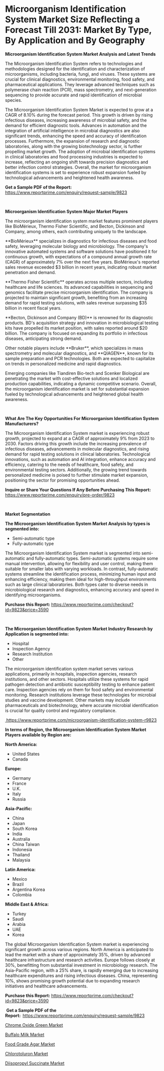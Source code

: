 <p><h1>Microorganism Identification System Market Size Reflecting a Forecast Till 2031: Market By Type, By Application and By Geography</h1></p><p><strong>Microorganism Identification System Market Analysis and Latest Trends</strong></p>
<p><p>The Microorganism Identification System refers to technologies and methodologies designed for the identification and characterization of microorganisms, including bacteria, fungi, and viruses. These systems are crucial for clinical diagnostics, environmental monitoring, food safety, and pharmaceutical applications. They leverage advanced techniques such as polymerase chain reaction (PCR), mass spectrometry, and next-generation sequencing to provide accurate and rapid identification of microbial species.</p><p>The Microorganism Identification System Market is expected to grow at a CAGR of 8.10% during the forecast period. This growth is driven by rising infectious diseases, increasing awareness of microbial safety, and the demand for efficient diagnostic tools. Advances in automation and the integration of artificial intelligence in microbial diagnostics are also significant trends, enhancing the speed and accuracy of identification processes. Furthermore, the expansion of research and diagnostic laboratories, along with the growing biotechnology sector, is further propelling market growth. The adoption of microbial identification systems in clinical laboratories and food processing industries is expected to increase, reflecting an ongoing shift towards precision diagnostics and better infection control strategies. Overall, the market for microorganism identification systems is set to experience robust expansion fueled by technological advancements and heightened health awareness.</p></p>
<p><strong>Get a Sample PDF of the Report:&nbsp;</strong> <a href="https://www.reportprime.com/enquiry/request-sample/9823?utm_campaign=1283&utm_medium=2&utm_source=Github&utm_content=ia&utm_term=10102024&utm_id=microorganism-identification-system">https://www.reportprime.com/enquiry/request-sample/9823</a></p>
<p>&nbsp;</p>
<p><strong>Microorganism Identification System Major Market Players</strong></p>
<p><p>The microorganism identification system market features prominent players like BioMérieux, Thermo Fisher Scientific, and Becton, Dickinson and Company, among others, each contributing uniquely to the landscape.</p><p>**BioMérieux** specializes in diagnostics for infectious diseases and food safety, leveraging molecular biology and microbiology. The company's innovative automated systems and software solutions have positioned it for continuous growth, with expectations of a compound annual growth rate (CAGR) of approximately 7% over the next five years. BioMérieux's reported sales revenue exceeded $3 billion in recent years, indicating robust market penetration and demand.</p><p>**Thermo Fisher Scientific** operates across multiple sectors, including healthcare and life sciences. Its advanced capabilities in sequencing and genomics facilitate precise microorganism identification. The company is projected to maintain significant growth, benefiting from an increasing demand for rapid testing solutions, with sales revenue surpassing $35 billion in recent fiscal years.</p><p>**Becton, Dickinson and Company (BD)** is renowned for its diagnostic products. BD's acquisition strategy and innovation in microbiological testing kits have propelled its market position, with sales reported around $20 billion. The company is focused on expanding its portfolio in infectious diseases, anticipating strong demand.</p><p>Other notable players include **Bruker**, which specializes in mass spectrometry and molecular diagnostics, and **QIAGEN**, known for its sample preparation and PCR technologies. Both are expected to capitalize on trends in personalized medicine and rapid diagnostics.</p><p>Emerging companies like Tiandiren Bio-tech and Scenker Biological are penetrating the market with cost-effective solutions and localized production capabilities, indicating a dynamic competitive scenario. Overall, the microorganism identification market is set for substantial expansion fueled by technological advancements and heightened global health awareness.</p></p>
<p>&nbsp;</p>
<p><strong>What Are The Key Opportunities For Microorganism Identification System Manufacturers?</strong></p>
<p><p>The Microorganism Identification System market is experiencing robust growth, projected to expand at a CAGR of approximately 9% from 2023 to 2030. Factors driving this growth include the increasing prevalence of infectious diseases, advancements in molecular diagnostics, and rising demand for rapid testing solutions in clinical laboratories. Technological innovations, such as automation and AI integration, enhance accuracy and efficiency, catering to the needs of healthcare, food safety, and environmental testing sectors. Additionally, the growing trend towards personalized medicine is poised to further stimulate market expansion, positioning the sector for promising opportunities ahead.</p></p>
<p><strong>Inquire or Share Your Questions If Any Before Purchasing This Report:</strong> <a href="https://www.reportprime.com/enquiry/pre-order/9823?utm_campaign=1283&utm_medium=2&utm_source=Github&utm_content=ia&utm_term=10102024&utm_id=microorganism-identification-system">https://www.reportprime.com/enquiry/pre-order/9823</a></p>
<p>&nbsp;</p>
<p><strong>Market Segmentation</strong></p>
<p><strong>The Microorganism Identification System Market Analysis by types is segmented into:</strong></p>
<p><ul><li>Semi-automatic type</li><li>Fully-automatic type</li></ul></p>
<p><p>The Microorganism Identification System market is segmented into semi-automatic and fully-automatic types. Semi-automatic systems require some manual intervention, allowing for flexibility and user control, making them suitable for smaller labs with varying workloads. In contrast, fully-automatic systems streamline the identification process, minimizing human input and enhancing efficiency, making them ideal for high-throughput environments such as large clinical laboratories. Both types cater to diverse needs in microbiological research and diagnostics, enhancing accuracy and speed in identifying microorganisms.</p></p>
<p><strong>Purchase this Report:&nbsp;</strong><a href="https://www.reportprime.com/checkout?id=9823&price=3590&utm_campaign=1283&utm_medium=2&utm_source=Github&utm_content=ia&utm_term=10102024&utm_id=microorganism-identification-system">https://www.reportprime.com/checkout?id=9823&price=3590</a></p>
<p>&nbsp;</p>
<p><strong>The Microorganism Identification System Market Industry Research by Application is segmented into:</strong></p>
<p><ul><li>Hospital</li><li>Inspection Agency</li><li>Research Institution</li><li>Other</li></ul></p>
<p><p>The microorganism identification system market serves various applications, primarily in hospitals, inspection agencies, research institutions, and other sectors. Hospitals utilize these systems for rapid pathogen detection and antibiotic susceptibility testing to enhance patient care. Inspection agencies rely on them for food safety and environmental monitoring. Research institutions leverage these technologies for microbial studies and vaccine development. Other markets may include pharmaceuticals and biotechnology, where accurate microbial identification is crucial for quality control and regulatory compliance.</p></p>
<p><a href="https://www.reportprime.com/microorganism-identification-system-r9823?utm_campaign=1283&utm_medium=2&utm_source=Github&utm_content=ia&utm_term=10102024&utm_id=microorganism-identification-system">&nbsp;https://www.reportprime.com/microorganism-identification-system-r9823</a></p>
<p><strong>In terms of Region, the Microorganism Identification System Market Players available by Region are:</strong></p>
<p>
    <p> <strong> North America: </strong>
        <ul>
            <li>United States</li>
            <li>Canada</li>
        </ul>
        </p> 
    <p> <strong> Europe: </strong>
        <ul>
            <li>Germany</li>
            <li>France</li>
            <li>U.K.</li>
            <li>Italy</li>
            <li>Russia</li>
        </ul>
        </p> 
    <p> <strong> Asia-Pacific: </strong>
        <ul>
            <li>China</li>
            <li>Japan</li>
            <li>South Korea</li>
            <li>India</li>
            <li>Australia</li>
            <li>China Taiwan</li>
            <li>Indonesia</li>
            <li>Thailand</li>
            <li>Malaysia</li>
        </ul>
        </p> 
    <p> <strong> Latin America: </strong>
        <ul>
            <li>Mexico</li>
            <li>Brazil</li>
            <li>Argentina Korea</li>
            <li>Colombia</li>
        </ul>
        </p> 
    <p> <strong> Middle East & Africa: </strong>
        <ul>
            <li>Turkey</li>
            <li>Saudi</li>
            <li>Arabia</li>
            <li>UAE</li>
            <li>Korea</li>
        </ul>
    </p>
    </p>
<p><p>The global Microorganism Identification System market is experiencing significant growth across various regions. North America is anticipated to lead the market with a share of approximately 35%, driven by advanced healthcare infrastructure and research activities. Europe follows closely at 30%, benefitting from substantial investment in microbiology research. The Asia-Pacific region, with a 25% share, is rapidly emerging due to increasing healthcare expenditures and rising infectious diseases. China, representing 10%, shows promising growth potential due to expanding research initiatives and healthcare advancements.</p></p>
<p><strong>Purchase this Report: </strong><a href="https://www.reportprime.com/checkout?id=9823&price=3590&utm_campaign=1283&utm_medium=2&utm_source=Github&utm_content=ia&utm_term=10102024&utm_id=microorganism-identification-system">https://www.reportprime.com/checkout?id=9823&price=3590</a></p>
<p>&nbsp;<strong>Get a Sample PDF of the Report:&nbsp;&nbsp;</strong><a href="https://www.reportprime.com/enquiry/request-sample/9823?utm_campaign=1283&utm_medium=2&utm_source=Github&utm_content=ia&utm_term=10102024&utm_id=microorganism-identification-system">https://www.reportprime.com/enquiry/request-sample/9823</a></p>
<p><strong></strong></p>
<p><p><a href="https://www.linkedin.com/pulse/strategic-market-insights-navigating-global-chrome-e7yee?utm_campaign=1283&utm_medium=2&utm_source=Github&utm_content=ia&utm_term=10102024&utm_id=microorganism-identification-system">Chrome Oxide Green Market</a></p><p><a href="https://issuu.com/reportprime-2/docs/buffalo-milk-market-size-2030.pptx_3284440b44887c?utm_campaign=1283&utm_medium=2&utm_source=Github&utm_content=ia&utm_term=10102024&utm_id=microorganism-identification-system">Buffalo Milk Market</a></p><p><a href="https://issuu.com/reportprime-2/docs/food-grade-agar-market-size-2030.pp_d8b3cd9e174718?utm_campaign=1283&utm_medium=2&utm_source=Github&utm_content=ia&utm_term=10102024&utm_id=microorganism-identification-system">Food Grade Agar Market</a></p><p><a href="https://www.linkedin.com/pulse/future-innovation-global-chlorotoluron-market-growth-emude?utm_campaign=1283&utm_medium=2&utm_source=Github&utm_content=ia&utm_term=10102024&utm_id=microorganism-identification-system">Chlorotoluron Market</a></p><p><a href="https://www.linkedin.com/pulse/analyzing-global-diisopropyl-succinate-market-growth-prospects-ouiqc?utm_campaign=1283&utm_medium=2&utm_source=Github&utm_content=ia&utm_term=10102024&utm_id=microorganism-identification-system">Diisopropyl Succinate Market</a></p></p>
